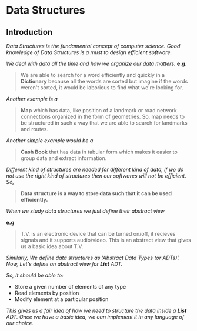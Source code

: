 # Data Structures
## Introduction

*Data Structures is the fundamental concept of computer science. Good knowledge of Data Structures is a must to design efficient software.*

*We deal with data all the time and how we organize our data matters.* 
**e.g.** 

>We are able to search for a word efficiently and quickly in a **Dictionary** because all the words are sorted but imagine if the words weren't sorted, it would be laborious to find what we're looking for.

*Another example is a* 

>**Map** which has data, like position of a landmark or road network connections organized in the form of geometries. So, map needs to be structured in such a way that we are able to search for landmarks and routes.

*Another simple example would be a* 

>**Cash Book** that has data in tabular form which makes it easier to group data and extract information.

*Different kind of structures are needed for different kind of data, if we do not use the right kind of structures then our softwares will not be efficient. So,*

>**Data structure is a way to store data such that it can be used efficiently.**

*When we study data structures we just define their abstract view* 

**e.g** 
>T.V. is an electronic device that can be turned on/off, it recieves signals and it supports audio/video. This is an abstract view that gives us a basic idea about T.V.

*Similarly, We define data structures as 'Abstract Data Types (or ADTs)'. Now, Let's define an abstract view for **List** ADT.* 

*So, it should be able to:*

* Store a given number of elements of any type
* Read elements by position
* Modify element at a particular position

*This gives us a fair idea of how we need to structure the data inside a **List** ADT. Once we have a basic idea, we can implement it in any language of our choice.*
